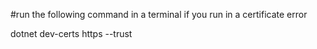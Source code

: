 #run the following command in a terminal if you run in a certificate error

dotnet dev-certs https --trust

